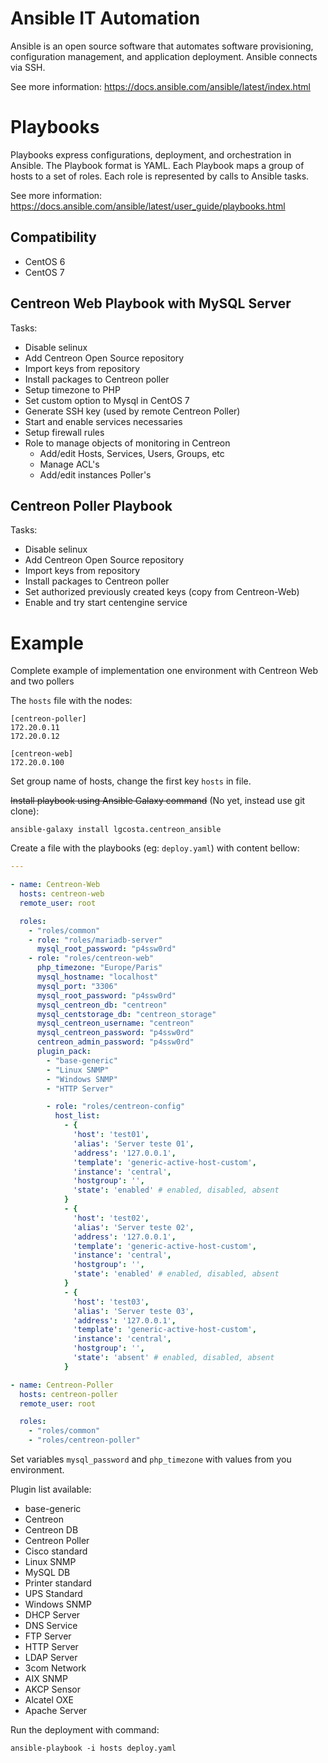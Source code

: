 Ansible IT Automation
=====================

Ansible is an open source software that automates software provisioning, configuration management, and application deployment. Ansible connects via SSH.

See more information: https://docs.ansible.com/ansible/latest/index.html

Playbooks
=========

Playbooks express configurations, deployment, and orchestration in Ansible. The Playbook format is YAML. Each Playbook maps a group of hosts to a set of roles. Each role is represented by calls to Ansible tasks.

See more information: https://docs.ansible.com/ansible/latest/user_guide/playbooks.html

Compatibility
-------------

* CentOS 6
* CentOS 7

Centreon Web Playbook with MySQL Server
---------------------------------------

Tasks:

* Disable selinux
* Add Centreon Open Source repository
* Import keys from repository
* Install packages to Centreon poller
* Setup timezone to PHP
* Set custom option to Mysql in CentOS 7
* Generate SSH key (used by remote Centreon Poller)
* Start and enable services necessaries
* Setup firewall rules
* Role to manage objects of monitoring in Centreon
  - Add/edit Hosts, Services, Users, Groups, etc
  - Manage ACL's
  - Add/edit instances Poller's

Centreon Poller Playbook
------------------------

Tasks:

* Disable selinux
* Add Centreon Open Source repository
* Import keys from repository
* Install packages to Centreon poller
* Set authorized previously created keys (copy from Centreon-Web)
* Enable and try start centengine service

Example
=======

Complete example of implementation one environment with Centreon Web and two pollers

The `hosts` file with the nodes:

```
[centreon-poller]
172.20.0.11
172.20.0.12

[centreon-web]
172.20.0.100
```

Set group name of hosts, change the first key `hosts` in file.

<del>Install playbook using Ansible Galaxy command</del> (No yet, instead use git clone):
```
ansible-galaxy install lgcosta.centreon_ansible
```

Create a file with the playbooks (eg: `deploy.yaml`) with content bellow:
```yaml
---

- name: Centreon-Web
  hosts: centreon-web
  remote_user: root

  roles:
    - "roles/common"
    - role: "roles/mariadb-server"
      mysql_root_password: "p4ssw0rd"
    - role: "roles/centreon-web"
      php_timezone: "Europe/Paris"
      mysql_hostname: "localhost"
      mysql_port: "3306"
      mysql_root_password: "p4ssw0rd"
      mysql_centreon_db: "centreon"
      mysql_centstorage_db: "centreon_storage"
      mysql_centreon_username: "centreon"
      mysql_centreon_password: "p4ssw0rd"
      centreon_admin_password: "p4ssw0rd"
      plugin_pack:
        - "base-generic"
        - "Linux SNMP"
        - "Windows SNMP"
        - "HTTP Server"

        - role: "roles/centreon-config"
          host_list:
            - {
              'host': 'test01',
              'alias': 'Server teste 01',
              'address': '127.0.0.1',
              'template': 'generic-active-host-custom',
              'instance': 'central',
              'hostgroup': '',
              'state': 'enabled' # enabled, disabled, absent
            }
            - {
              'host': 'test02',
              'alias': 'Server teste 02',
              'address': '127.0.0.1',
              'template': 'generic-active-host-custom',
              'instance': 'central',
              'hostgroup': '',
              'state': 'enabled' # enabled, disabled, absent
            }
            - {
              'host': 'test03',
              'alias': 'Server teste 03',
              'address': '127.0.0.1',
              'template': 'generic-active-host-custom',
              'instance': 'central',
              'hostgroup': '',
              'state': 'absent' # enabled, disabled, absent
            }

- name: Centreon-Poller
  hosts: centreon-poller
  remote_user: root

  roles:
    - "roles/common"
    - "roles/centreon-poller"

```

Set variables `mysql_password` and `php_timezone` with values from you environment.

Plugin list available:
  - base-generic
  - Centreon
  - Centreon DB
  - Centreon Poller
  - Cisco standard
  - Linux SNMP
  - MySQL DB
  - Printer standard
  - UPS Standard
  - Windows SNMP
  - DHCP Server
  - DNS Service
  - FTP Server
  - HTTP Server
  - LDAP Server
  - 3com Network
  - AIX SNMP
  - AKCP Sensor
  - Alcatel OXE
  - Apache Server

Run the deployment with command:
```
ansible-playbook -i hosts deploy.yaml
```
